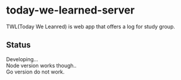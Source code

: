 # today-we-learned-server

TWL(Today We Leanred) is web app that offers a log for study group.

## Status

Developing...  
Node version works though..  
Go version do not work.

